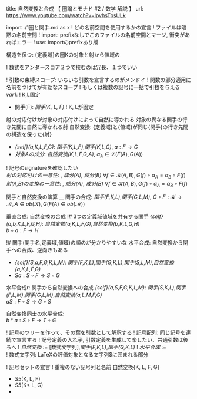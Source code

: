 title: 自然変換と合成 【 圏論とモナド #2 / 数学 解説 】
url: https://www.youtube.com/watch?v=IpvhsTpsULk

import ./1圏と関手.md as x
! どの名前空間を使用するかの宣言
! ファイルは暗黙の名前空間
! import: prefixなしでこのファイルの名前空間とマージ, 衝突があればエラー
! use: importのprefixあり版

構造を保つ: {定義域}の圏Kの対象と射から値域の

! 数式をアンダースコア２つで挟むのは冗長、１つでいい

! 引数の束縛スコープ: いちいち引数を宣言するのがメンドイ
!   関数の部分適用に名前をつけてが有効なスコープ
!   もしくは複数の記号に一括で引数を与える
_var1_: ! K,L固定
- 関手(F): _関手(K, L, F)_ ! K, Lが固定

射の対応付けが対象の対応付けによって自然に導かれる
対象の異なる関手の行き先間に自然に導かれる射
自然変換: {定義域}と{値域}が同じ{関手}の行き先間の構造を保った{射}  
- _{self}(a,K,L,F,G)_: _関手(K,L,F)_,_関手(K,L,G)_, $a:F \rightarrow G$  
- _対象Aの成分_: _自然変換(K,L,F,G,A)_, $\alpha_{A} \in \mathcal{L}(F(A),G(A))$ 

! 記号のsignatureを確認したい  
_射の対応付けの一意性_: , _成分(A)_, _成分(B)_ $\forall{f} \in \mathcal{K}(A,B), G(f) \circ \alpha_{A} = \alpha_{B} \circ F(f)$
_射(A,B)の変換の一意性_: , _成分(A)_, _成分(B)_ $\forall{f} \in \mathcal{K}(A,B), G(f) \circ \alpha_{A} = \alpha_{B} \circ F(f)$

関手と自然変換の演算
__
関手の合成: _関手(F,K,L)_,_関手(G,L,M)_, $G \circ F: \mathcal{K} \rightarrow \mathcal{M}, A \in ob(\mathcal{K}), G(F(A) \in ob(\mathcal{M}))$

垂直合成: 自然変換の合成 !# 3つの定義域値域を共有する関手
_{self}(a,b,K,L,F,G,H)_: _自然変換(a,K,L,F,G)_,_自然変換(b,K,L,G,H)_  
$b \circ a: F \rightarrow H$

!# 関手(関手名,定義域,値域)の順のが分かりやすいな
水平合成: 自然変換から関手への合成、逆向きもある
- _{self}(S,a,F,G,K,L,M)_: _関手(F,K,L)_,_関手(G,K,L)_,_関手(S,L,M)_,_自然変換(a,K,L,F,G)_  
- $Sa: S \circ F \rightarrow S \circ G$

水平合成r: 関手から自然変換への合成
  _{self}(a,S,F,G,K,L,M)_: _関手(S,K,L)_,_関手(F,L,M)_,_関手(G,L,M)_,_自然変換(a,L,M,F,G)_  
  $aS: F \circ S \rightarrow G \circ S$

自然変換同士の水平合成:  
$b * a: S \circ F \rightarrow T \circ G$


! 記号のツリーを作って、その葉を引数として解釈する
! 記号配列: 同じ記号を連続で宣言する
! 記号定義の入れ子, 引数定義を生成して楽したい、共通引数は後ろへ
! _自然変換_ := [数式文字列],_関手(F,K,L)_,_関手(G,K,L)_
! _水平合成_ :=  
! 数式文字列: LaTeXの評価対象となる文字列\$に囲まれる部分

! 記号セットの宣言
! 重複のない記号列と名前
自然変換{K, L, F, G}
- _S5_(K, L, F)
- _S5_(K< L, G)
- 
